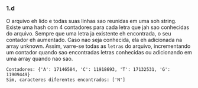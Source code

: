 ### 1.d
O arquivo eh lido e todas suas linhas sao reunidas em uma soh string.
Existe uma hash com 4 contadores para cada letra que jah sao conhecidas do arquivo.
Sempre que uma letra ja existente eh encontrada, o seu contador eh aumentado. Caso nao seja conhecida,
ela eh adicionada na array unknown.
Assim, varre-se todas as `letras` do arquivo, incrementando um contador quando sao encontradas letras
conhecidas ou adicionando em uma array quando nao sao.
```
Contadores: {'A': 17146584, 'C': 11918693, 'T': 17132531, 'G': 11909449}
Sim, caracteres diferentes encontrados: ['N']
```
